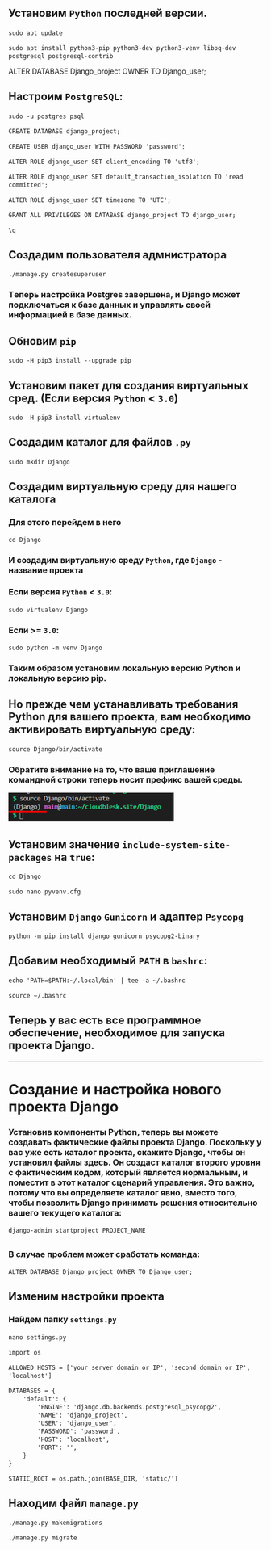 ## Установим `Python` последней версии.
```
sudo apt update
```
```
sudo apt install python3-pip python3-dev python3-venv libpq-dev postgresql postgresql-contrib
```
ALTER DATABASE Django_project OWNER TO Django_user;
## Настроим `PostgreSQL`:
```
sudo -u postgres psql
```
```
CREATE DATABASE django_project;
```
```
CREATE USER django_user WITH PASSWORD 'password';
```
```
ALTER ROLE django_user SET client_encoding TO 'utf8';
```
```
ALTER ROLE django_user SET default_transaction_isolation TO 'read committed';
```
```
ALTER ROLE django_user SET timezone TO 'UTC';
```
```
GRANT ALL PRIVILEGES ON DATABASE django_project TO django_user;
```
```
\q
```
## Создадим пользователя адмнистратора
```
./manage.py createsuperuser
```
### Tеперь настройка Postgres завершена, и Django может подключаться к базе данных и управлять своей информацией в базе данных.
## Обновим `pip`
```
sudo -H pip3 install --upgrade pip
```
## Установим пакет для создания виртуальных сред. (Если версия `Python` < `3.0`)
```
sudo -H pip3 install virtualenv
```
## Создадим каталог для файлов `.py`
```
sudo mkdir Django
```
## Создадим виртуальную среду для нашего каталога

### Для этого перейдем в него
```
cd Django
```
### И создадим виртуальную среду `Python`, где `Django` - название проекта
### Если версия `Python` < `3.0`:
```
sudo virtualenv Django
```
### Если >= `3.0`:
```
sudo python -m venv Django
```

### Таким образом установим локальную версию Python и локальную версию pip.

## Но прежде чем устанавливать требования Python для вашего проекта, вам необходимо активировать виртуальную среду:
```
source Django/bin/activate
```
### Обратите внимание на то, что ваше приглашение командной строки теперь носит префикс вашей среды.
<img src="https://github.com/Z0DEN/images/blob/6126b76fe2c87a6be33f0f3926f41108f524d18c/Django/Django-req.png" width="65%" height="65%"/>

## Установим значение `include-system-site-packages` на `true`:
```
cd Django
```
```
sudo nano pyvenv.cfg
```

## Установим `Django` `Gunicorn` и адаптер `Psycopg`
```
python -m pip install django gunicorn psycopg2-binary
```
## Добавим необходимый `PATH` в `bashrc`:
```
echo 'PATH=$PATH:~/.local/bin' | tee -a ~/.bashrc
```
```
source ~/.bashrc
```
## Теперь у вас есть все программное обеспечение, необходимое для запуска проекта Django.
-------

# Создание и настройка нового проекта Django
### Установив компоненты Python, теперь вы можете создавать фактические файлы проекта Django. Поскольку у вас уже есть каталог проекта, скажите Django, чтобы он установил файлы здесь. Он создаст каталог второго уровня с фактическим кодом, который является нормальным, и поместит в этот каталог сценарий управления. Это важно, потому что вы определяете каталог явно, вместо того, чтобы позволить Django принимать решения относительно вашего текущего каталога:
```
django-admin startproject PROJECT_NAME
```

## 

### В случае проблем может сработать команда:
```
ALTER DATABASE Django_project OWNER TO Django_user;
```

## Изменим настройки проекта
### Найдем папку `settings.py`
```
nano settings.py
```
```
import os
```
```
ALLOWED_HOSTS = ['your_server_domain_or_IP', 'second_domain_or_IP', 'localhost']
```
```
DATABASES = {
    'default': {
        'ENGINE': 'django.db.backends.postgresql_psycopg2',
        'NAME': 'django_project',
        'USER': 'django_user',
        'PASSWORD': 'password',
        'HOST': 'localhost',
        'PORT': '',
    }
}
```
```
STATIC_ROOT = os.path.join(BASE_DIR, 'static/')
```
## Находим файл `manage.py`
```
./manage.py makemigrations
```
```
./manage.py migrate
```